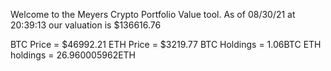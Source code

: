 Welcome to the Meyers Crypto Portfolio Value tool. 
As of 08/30/21 at 20:39:13 our valuation is $136616.76 

BTC Price = $46992.21
 ETH Price = $3219.77
BTC Holdings = 1.06BTC
 ETH holdings = 26.960005962ETH 
